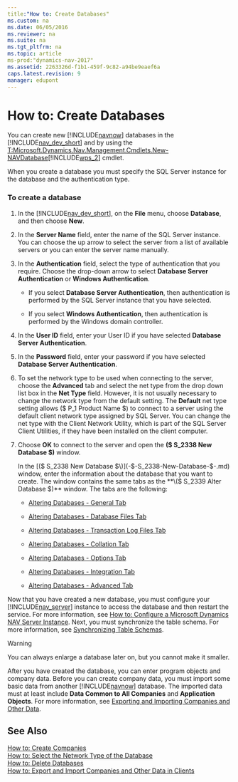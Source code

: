 ```yaml
---
title:"How to: Create Databases"
ms.custom: na
ms.date: 06/05/2016
ms.reviewer: na
ms.suite: na
ms.tgt_pltfrm: na
ms.topic: article
ms-prod:"dynamics-nav-2017"
ms.assetid: 2263326d-f1b1-459f-9c82-a94be9eaef6a
caps.latest.revision: 9
manager: edupont
---
```

# How to: Create Databases
You can create new [!INCLUDE[navnow](includes/navnow_md.md)] databases in the [!INCLUDE[nav_dev_short](includes/nav_dev_short_md.md)] and by using the [T:Microsoft.Dynamics.Nav.Management.Cmdlets.New\-NAVDatabase](assetId:///T:Microsoft.Dynamics.Nav.Management.Cmdlets.New-NAVDatabase)[!INCLUDE[wps_2](includes/wps_2_md.md)] cmdlet.  
  
 When you create a database you must specify the SQL Server instance for the database and the authentication type.  
  
### To create a database  
  
1.  In the [!INCLUDE[nav_dev_short](includes/nav_dev_short_md.md)], on the **File** menu, choose **Database**, and then choose **New**.  
  
2.  In the **Server Name** field, enter the name of the SQL Server instance. You can choose the up arrow to select the server from a list of available servers or you can enter the server name manually.  
  
3.  In the **Authentication** field, select the type of authentication that you require. Choose the drop\-down arrow to select **Database Server Authentication** or **Windows Authentication**.  
  
    -   If you select **Database Server Authentication**, then authentication is performed by the SQL Server instance that you have selected.  
  
    -   If you select **Windows Authentication**, then authentication is performed by the Windows domain controller.  
  
4.  In the **User ID** field, enter your User ID if you have selected **Database Server Authentication**.  
  
5.  In the **Password** field, enter your password if you have selected **Database Server Authentication**.  
  
6.  To set the network type to be used when connecting to the server, choose the **Advanced** tab and select the net type from the drop down list box in the **Net Type** field. However, it is not usually necessary to change the network type from the default setting. The **Default** net type setting allows \($ P\_1 Product Name $\) to connect to a server using the default client network type assigned by SQL Server. You can change the net type with the Client Network Utility, which is part of the SQL Server Client Utilities, if they have been installed on the client computer.  
  
7.  Choose **OK** to connect to the server and open the **\($ S\_2338 New Database $\)** window.  
  
     In the [\($ S\_2338 New Database $\)](-$-S_2338-New-Database-$-.md) window, enter the information about the database that you want to create. The window contains the same tabs as the **\($ S\_2339 Alter Database $\)** window. The tabs are the following:  
  
    -   [Altering Databases \- General Tab](Altering-Databases---General-Tab.md)  
  
    -   [Altering Databases \- Database Files Tab](Altering-Databases---Database-Files-Tab.md)  
  
    -   [Altering Databases \- Transaction Log Files Tab](Altering-Databases---Transaction-Log-Files-Tab.md)  
  
    -   [Altering Databases \- Collation Tab](Altering-Databases---Collation-Tab.md)  
  
    -   [Altering Databases \- Options Tab](Altering-Databases---Options-Tab.md)  
  
    -   [Altering Databases \- Integration Tab](Altering-Databases---Integration-Tab.md)  
  
    -   [Altering Databases \- Advanced Tab](Altering-Databases---Advanced-Tab.md)  
  
 Now that you have created a new database, you must configure your [!INCLUDE[nav_server](includes/nav_server_md.md)] instance to access the database and then restart the service. For more information, see [How to: Configure a Microsoft Dynamics NAV Server Instance](../Topic/How%20to:%20Configure%20a%20Microsoft%20Dynamics%20NAV%20Server%20Instance.md). Next, you must synchronize the table schema. For more information, see [Synchronizing Table Schemas](Synchronizing-Table-Schemas.md).  
  
> [!WARNING]  
>  You can always enlarge a database later on, but you cannot make it smaller.  
  
 After you have created the database, you can enter program objects and company data. Before you can create company data, you must import some basic data from another [!INCLUDE[navnow](includes/navnow_md.md)] database. The imported data must at least include **Data Common to All Companies** and **Application Objects**. For more information, see [Exporting and Importing Companies and Other Data](Exporting-and-Importing-Companies-and-Other-Data.md).  
  
## See Also  
 [How to: Create Companies](../Topic/How%20to:%20Create%20Companies.md)   
 [How to: Select the Network Type of the Database](../Topic/How%20to:%20Select%20the%20Network%20Type%20of%20the%20Database.md)   
 [How to: Delete Databases](../Topic/How%20to:%20Delete%20Databases.md)   
 [How to: Export and Import Companies and Other Data in Clients](../Topic/How%20to:%20Export%20and%20Import%20Companies%20and%20Other%20Data%20in%20Clients.md)